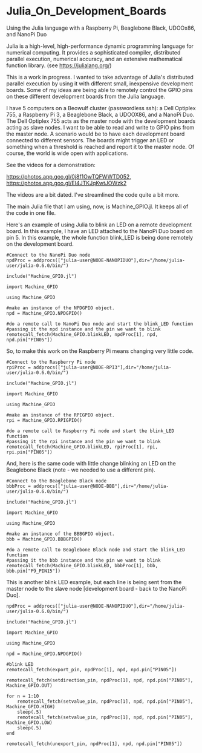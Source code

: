 # Julia_On_Development_Boards
Using the Julia language with a Raspberry Pi, Beaglebone Black, UDOOx86, and NanoPi Duo

Julia is a high-level, high-performance dynamic programming language for numerical computing. It provides a sophisticated compiler, distributed parallel execution, numerical accuracy, and an extensive mathematical function library. (see https://julialang.org/)

This is a work in progress. I wanted to take advantage of Julia's distributed parallel execution by using it with different small, inexpensive development boards. Some of my ideas are being able to remotely control the GPIO pins on these different development boards from the Julia language. 

I have 5 computers on a Beowulf cluster (passwordless ssh): a Dell Optiplex 755, a Raspberry Pi 3, a Beaglebone Black, a UDOOX86, and a NanoPi Duo. The Dell Optiplex 755 acts as the master node with the development boards acting as slave nodes. I want to be able to read and write to GPIO pins from the master node. A scenario would be to have each development board connected to different sensors. The boards might trigger an LED or something when a threshold is reached and report it to the master node. Of course, the world is wide open with applications.

See the videos for a demonstration: 

https://photos.app.goo.gl/0j8f1OwTQFWWTD052, https://photos.app.goo.gl/EI4JTKJqKwtJOWzk2 

The videos are a bit dated. I've streamlined the code quite a bit more.


The main Julia file that I am using, now, is Machine_GPIO.jl. It keeps all of the code in one file.

Here's an example of using Julia to blink an LED on a remote development board. In this example, I have an LED attached
to the NanoPi Duo board on pin 5. In this example, the whole function blink_LED is being done remotely on the development board.

```
#Connect to the NanoPi Duo node
npdProc = addprocs(["julia-user@NODE-NANOPIDUO"],dir="/home/julia-user/julia-0.6.0/bin/")

include("Machine_GPIO.jl")

import Machine_GPIO

using Machine_GPIO

#make an instance of the NPDGPIO object.
npd = Machine_GPIO.NPDGPIO()

#do a remote call to NanoPi Duo node and start the blink_LED function 
#passing it the npd instance and the pin we want to blink
remotecall_fetch(Machine_GPIO.blinkLED, npdProc[1], npd, npd.pin["PIN05"])
```

So, to make this work on the Raspberry Pi means changing very little code.

```
#Connect to the Raspberry Pi node
rpiProc = addprocs(["julia-user@NODE-RPI3"],dir="/home/julia-user/julia-0.6.0/bin/")

include("Machine_GPIO.jl")

import Machine_GPIO

using Machine_GPIO

#make an instance of the RPIGPIO object.
rpi = Machine_GPIO.RPIGPIO()

#do a remote call to Raspberry Pi node and start the blink_LED function 
#passing it the rpi instance and the pin we want to blink
remotecall_fetch(Machine_GPIO.blinkLED, rpiProc[1], rpi, rpi.pin["PIN05"])
```

And, here is the same code with little change blinking an LED on the Beaglebone Black (note - we needed to use
a different pin).

```
#Connect to the Beaglebone Black node
bbbProc = addprocs(["julia-user@NODE-BBB"],dir="/home/julia-user/julia-0.6.0/bin/")

include("Machine_GPIO.jl")

import Machine_GPIO

using Machine_GPIO

#make an instance of the BBBGPIO object.
bbb = Machine_GPIO.BBBGPIO()

#do a remote call to Beaglebone Black node and start the blink_LED function 
#passing it the bbb instance and the pin we want to blink
remotecall_fetch(Machine_GPIO.blinkLED, bbbProc[1], bbb, bbb.pin["P9_PIN15"])
```

This is another blink LED example, but each line is being sent from the master node to the slave node [development
board - back to the NanoPi Duo].

```
npdProc = addprocs(["julia-user@NODE-NANOPIDUO"],dir="/home/julia-user/julia-0.6.0/bin/")

include("Machine_GPIO.jl")

import Machine_GPIO

using Machine_GPIO

npd = Machine_GPIO.NPDGPIO()

#blink LED
remotecall_fetch(export_pin, npdProc[1], npd, npd.pin["PIN05"])

remotecall_fetch(setdirection_pin, npdProc[1], npd, npd.pin["PIN05"], Machine_GPIO.OUT)

for n = 1:10
	remotecall_fetch(setvalue_pin, npdProc[1], npd, npd.pin["PIN05"], Machine_GPIO.HIGH)
	sleep(.5)
	remotecall_fetch(setvalue_pin, npdProc[1], npd, npd.pin["PIN05"], Machine_GPIO.LOW)
	sleep(.5)
end

remotecall_fetch(unexport_pin, npdProc[1], npd, npd.pin["PIN05"])
```


